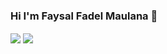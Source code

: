 ### Hi I'm Faysal Fadel Maulana 👋

<img align="center" src="https://github-readme-stats.vercel.app/api?username=ffadelm&show_icons=true&theme=vue-dark" />
<img align="center" src="https://github-readme-stats.vercel.app/api/top-langs/?username=ffadelm&langs_count=8" />
<!--
**ffadelm/ffadelm** is a ✨ _special_ ✨ repository because its `README.md` (this file) appears on your GitHub profile.

Here are some ideas to get you started:

- 🔭 I’m currently working on ...
- 🌱 I’m currently learning ...
- 👯 I’m looking to collaborate on ...
- 🤔 I’m looking for help with ...
- 💬 Ask me about ...
- 📫 How to reach me: ...
- 😄 Pronouns: ...
- ⚡ Fun fact: ...
-->

